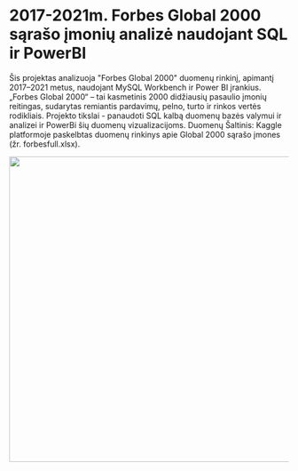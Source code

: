 # 2017-2021m. Forbes Global 2000 sąrašo įmonių analizė naudojant SQL ir PowerBI

Šis projektas analizuoja "Forbes Global 2000" duomenų rinkinį, apimantį 2017–2021 metus, naudojant MySQL Workbench ir Power BI įrankius. „Forbes Global 2000“ – tai kasmetinis 2000 didžiausių pasaulio įmonių reitingas, sudarytas remiantis pardavimų, pelno, turto ir rinkos vertės rodikliais.
Projekto tikslai - panaudoti SQL kalbą duomenų bazės valymui ir analizei ir PowerBi šių duomenų vizualizacijoms. Duomenų Šaltinis: Kaggle platformoje paskelbtas duomenų rinkinys apie Global 2000 sąrašo įmones (žr. forbesfull.xlsx).
<p align="center">
<img src = "https://github.com/user-attachments/assets/ffb5276c-5f94-4f12-a364-9c5dc13ff0e6" width="1050" height="550">
</p>
